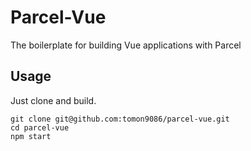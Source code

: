 # Parcel-Vue
The boilerplate for building Vue applications with Parcel

## Usage
Just clone and build.

```shell=
git clone git@github.com:tomon9086/parcel-vue.git
cd parcel-vue
npm start
```
